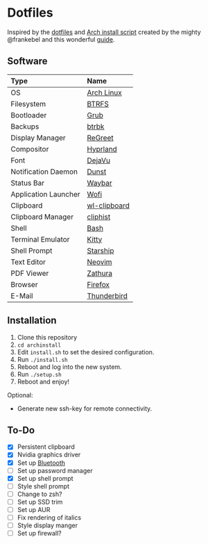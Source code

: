 # Dotfiles

Inspired by the [dotfiles](https://github.com/frankebel/dotfiles) and
[Arch install script](https://github.com/frankebel/archinstall) created by the mighty
@frankebel and this wonderful
[guide](https://gist.github.com/mjkstra/96ce7a5689d753e7a6bdd92cdc169bae).

## Software

| Type                 | Name                                                    |
| :------------------- | :------------------------------------------------------ |
| OS                   | [Arch Linux](https://archlinux.org/)                    |
| Filesystem           | [BTRFS](https://btrfs.readthedocs.io/en/latest/#)       |
| Bootloader           | [Grub](https://www.gnu.org/software/grub/)              |
| Backups              | [btrbk](https://github.com/digint/btrbk)                |
| Display Manager      | [ReGreet](https://github.com/rharish101/ReGreet/)       |
| Compositor           | [Hyprland](https://hyprland.org/)                       |
| Font                 | [DejaVu](https://dejavu-fonts.github.io/)               |
| Notification Daemon  | [Dunst](https://dunst-project.org/)                     |
| Status Bar           | [Waybar](https://github.com/Alexays/Waybar)             |
| Application Launcher | [Wofi](https://hg.sr.ht/~scoopta/wofi)                  |
| Clipboard            | [wl-clipboard](https://github.com/bugaevc/wl-clipboard) |
| Clipboard Manager    | [cliphist](https://github.com/sentriz/cliphist)         |
| Shell                | [Bash](https://www.gnu.org/software/bash/)              |
| Terminal Emulator    | [Kitty](https://sw.kovidgoyal.net/kitty/)               |
| Shell Prompt         | [Starship](https://starship.rs)                         |
| Text Editor          | [Neovim](https://neovim.io/)                            |
| PDF Viewer           | [Zathura](https://pwmt.org/projects/zathura/)           |
| Browser              | [Firefox](https://www.mozilla.org/en-US/firefox/)       |
| E-Mail               | [Thunderbird](https://www.thunderbird.net/en-US/)       |

## Installation

1. Clone this repository
2. `cd archinstall`
3. Edit `install.sh` to set the desired configuration.
4. Run `./install.sh`
5. Reboot and log into the new system.
6. Run `./setup.sh`
7. Reboot and enjoy!

Optional:

- Generate new ssh-key for remote connectivity.

## To-Do

- [x] Persistent clipboard
- [x] Nvidia graphics driver
- [x] Set up [Bluetooth](https://wiki.archlinux.org/title/Bluetooth)
- [ ] Set up password manager
- [x] Set up shell prompt
- [ ] Style shell prompt
- [ ] Change to zsh?
- [ ] Set up SSD trim
- [ ] Set up AUR
- [ ] Fix rendering of italics
- [ ] Style display manger
- [ ] Set up firewall?

